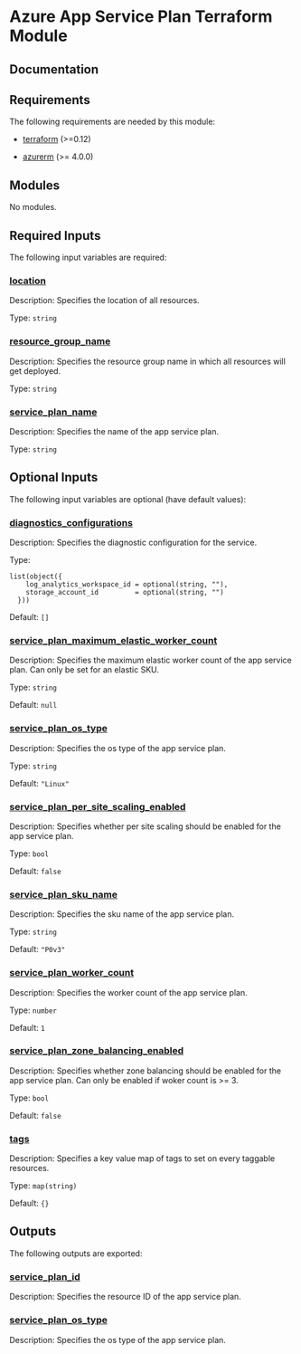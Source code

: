 <!-- BEGIN_TF_DOCS -->
# Azure App Service Plan Terraform Module

## Documentation
<!-- markdownlint-disable MD033 -->

## Requirements

The following requirements are needed by this module:

- <a name="requirement_terraform"></a> [terraform](#requirement\_terraform) (>=0.12)

- <a name="requirement_azurerm"></a> [azurerm](#requirement\_azurerm) (>= 4.0.0)

## Modules

No modules.

<!-- markdownlint-disable MD013 -->
<!-- markdownlint-disable MD034 -->
## Required Inputs

The following input variables are required:

### <a name="input_location"></a> [location](#input\_location)

Description: Specifies the location of all resources.

Type: `string`

### <a name="input_resource_group_name"></a> [resource\_group\_name](#input\_resource\_group\_name)

Description: Specifies the resource group name in which all resources will get deployed.

Type: `string`

### <a name="input_service_plan_name"></a> [service\_plan\_name](#input\_service\_plan\_name)

Description: Specifies the name of the app service plan.

Type: `string`

## Optional Inputs

The following input variables are optional (have default values):

### <a name="input_diagnostics_configurations"></a> [diagnostics\_configurations](#input\_diagnostics\_configurations)

Description: Specifies the diagnostic configuration for the service.

Type:

```hcl
list(object({
    log_analytics_workspace_id = optional(string, ""),
    storage_account_id         = optional(string, "")
  }))
```

Default: `[]`

### <a name="input_service_plan_maximum_elastic_worker_count"></a> [service\_plan\_maximum\_elastic\_worker\_count](#input\_service\_plan\_maximum\_elastic\_worker\_count)

Description: Specifies the maximum elastic worker count of the app service plan. Can only be set for an elastic SKU.

Type: `string`

Default: `null`

### <a name="input_service_plan_os_type"></a> [service\_plan\_os\_type](#input\_service\_plan\_os\_type)

Description: Specifies the os type of the app service plan.

Type: `string`

Default: `"Linux"`

### <a name="input_service_plan_per_site_scaling_enabled"></a> [service\_plan\_per\_site\_scaling\_enabled](#input\_service\_plan\_per\_site\_scaling\_enabled)

Description: Specifies whether per site scaling should be enabled for the app service plan.

Type: `bool`

Default: `false`

### <a name="input_service_plan_sku_name"></a> [service\_plan\_sku\_name](#input\_service\_plan\_sku\_name)

Description: Specifies the sku name of the app service plan.

Type: `string`

Default: `"P0v3"`

### <a name="input_service_plan_worker_count"></a> [service\_plan\_worker\_count](#input\_service\_plan\_worker\_count)

Description: Specifies the worker count of the app service plan.

Type: `number`

Default: `1`

### <a name="input_service_plan_zone_balancing_enabled"></a> [service\_plan\_zone\_balancing\_enabled](#input\_service\_plan\_zone\_balancing\_enabled)

Description: Specifies whether zone balancing should be enabled for the app service plan. Can only be enabled if woker count is >= 3.

Type: `bool`

Default: `false`

### <a name="input_tags"></a> [tags](#input\_tags)

Description: Specifies a key value map of tags to set on every taggable resources.

Type: `map(string)`

Default: `{}`

## Outputs

The following outputs are exported:

### <a name="output_service_plan_id"></a> [service\_plan\_id](#output\_service\_plan\_id)

Description: Specifies the resource ID of the app service plan.

### <a name="output_service_plan_os_type"></a> [service\_plan\_os\_type](#output\_service\_plan\_os\_type)

Description: Specifies the os type of the app service plan.

<!-- markdownlint-enable -->

<!-- END_TF_DOCS -->